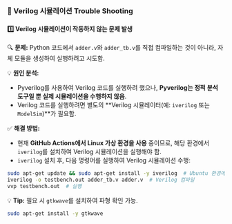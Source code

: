 ### **🔧 Verilog 시뮬레이션 Trouble Shooting**  

#### **1️⃣ Verilog 시뮬레이션이 작동하지 않는 문제 발생**  
🔍 **문제:** Python 코드에서 `adder.v`와 `adder_tb.v`를 직접 컴파일하는 것이 아니라, 자체 모듈을 생성하여 실행하려고 시도함.  

💡 **원인 분석:**  
- Pyverilog를 사용하여 Verilog 코드를 실행하려 했으나, **Pyverilog는 정적 분석 도구일 뿐 실제 시뮬레이션을 수행하지 않음**.  
- Verilog 코드를 실행하려면 별도의 **Verilog 시뮬레이터(예: `iverilog` 또는 `ModelSim`)**가 필요함.  

✅ **해결 방법:**  
- 현재 **GitHub Actions에서 Linux 가상 환경을 사용** 중이므로, 해당 환경에서 `iverilog`를 설치하여 Verilog 시뮬레이션을 실행해야 함.  
- `iverilog` 설치 후, 다음 명령어를 실행하여 Verilog 시뮬레이션 수행:  

```bash
sudo apt-get update && sudo apt-get install -y iverilog  # Ubuntu 환경에서 설치
iverilog -o testbench.out adder_tb.v adder.v  # Verilog 컴파일
vvp testbench.out  # 실행
```

💡 **Tip:** 필요 시 `gtkwave`를 설치하여 파형 확인 가능.  
```bash
sudo apt-get install -y gtkwave
```
